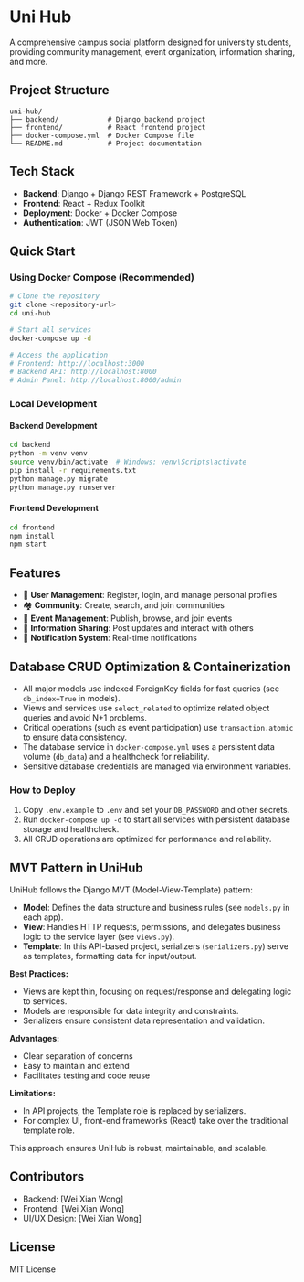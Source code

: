 # Uni Hub

A comprehensive campus social platform designed for university students, providing community management, event organization, information sharing, and more.

## Project Structure

```
uni-hub/
├── backend/            # Django backend project
├── frontend/           # React frontend project
├── docker-compose.yml  # Docker Compose file
└── README.md           # Project documentation
```

## Tech Stack

- **Backend**: Django + Django REST Framework + PostgreSQL
- **Frontend**: React + Redux Toolkit
- **Deployment**: Docker + Docker Compose
- **Authentication**: JWT (JSON Web Token)

## Quick Start

### Using Docker Compose (Recommended)

```bash
# Clone the repository
git clone <repository-url>
cd uni-hub

# Start all services
docker-compose up -d

# Access the application
# Frontend: http://localhost:3000
# Backend API: http://localhost:8000
# Admin Panel: http://localhost:8000/admin
```

### Local Development

#### Backend Development

```bash
cd backend
python -m venv venv
source venv/bin/activate  # Windows: venv\Scripts\activate
pip install -r requirements.txt
python manage.py migrate
python manage.py runserver
```

#### Frontend Development

```bash
cd frontend
npm install
npm start
```

## Features

- 👥 **User Management**: Register, login, and manage personal profiles
- 🏘️ **Community**: Create, search, and join communities
- 📅 **Event Management**: Publish, browse, and join events
- 💬 **Information Sharing**: Post updates and interact with others
- 🔔 **Notification System**: Real-time notifications

## Database CRUD Optimization & Containerization

- All major models use indexed ForeignKey fields for fast queries (see `db_index=True` in models).
- Views and services use `select_related` to optimize related object queries and avoid N+1 problems.
- Critical operations (such as event participation) use `transaction.atomic` to ensure data consistency.
- The database service in `docker-compose.yml` uses a persistent data volume (`db_data`) and a healthcheck for reliability.
- Sensitive database credentials are managed via environment variables.

### How to Deploy

1. Copy `.env.example` to `.env` and set your `DB_PASSWORD` and other secrets.
2. Run `docker-compose up -d` to start all services with persistent database storage and healthcheck.
3. All CRUD operations are optimized for performance and reliability.

## MVT Pattern in UniHub

UniHub follows the Django MVT (Model-View-Template) pattern:

- **Model**: Defines the data structure and business rules (see `models.py` in each app).
- **View**: Handles HTTP requests, permissions, and delegates business logic to the service layer (see `views.py`).
- **Template**: In this API-based project, serializers (`serializers.py`) serve as templates, formatting data for input/output.

**Best Practices:**
- Views are kept thin, focusing on request/response and delegating logic to services.
- Models are responsible for data integrity and constraints.
- Serializers ensure consistent data representation and validation.

**Advantages:**
- Clear separation of concerns
- Easy to maintain and extend
- Facilitates testing and code reuse

**Limitations:**
- In API projects, the Template role is replaced by serializers.
- For complex UI, front-end frameworks (React) take over the traditional template role.

This approach ensures UniHub is robust, maintainable, and scalable.

## Contributors

- Backend: [Wei Xian Wong]
- Frontend: [Wei Xian Wong]
- UI/UX Design: [Wei Xian Wong]

## License

MIT License
